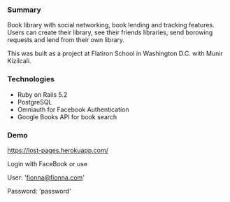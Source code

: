 ### Summary
Book library with social networking, book lending and tracking features. Users can create their library, see their friends libraries, send borowing requests and lend from their own library.

This was built as a project at Flatiron School in Washington D.C. with Munir Kizilcali.

### Technologies
- Ruby on Rails 5.2
- PostgreSQL
- Omniauth for Facebook Authentication
- Google Books API for book search

### Demo 
https://lost-pages.herokuapp.com/

Login with FaceBook or use

User: 'fionna@fionna.com'

Password: 'password'

